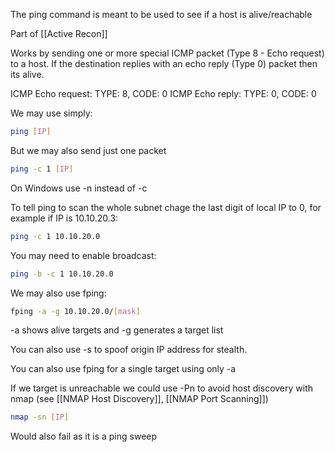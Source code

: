 The ping command is meant to be used to see if a host is alive/reachable

Part of [[Active Recon]]

Works by sending one or more special ICMP packet (Type 8 - Echo request) to a host.
If the destination replies with an echo reply (Type 0) packet then its alive.


ICMP Echo request: TYPE: 8, CODE: 0
ICMP Echo reply: TYPE: 0, CODE: 0

We may use simply:

``` bash
ping [IP]
```

But we may also send just one packet

``` bash
ping -c 1 [IP]
```

On Windows use -n instead of -c

To tell ping to scan the whole subnet chage the last digit of local IP to 0, for example if IP is 10.10.20.3:

``` bash
ping -c 1 10.10.20.0
```

You may need to enable broadcast:

``` bash
ping -b -c 1 10.10.20.0
```

We may also use fping:

``` bash
fping -a -g 10.10.20.0/[mask]
```

-a shows alive targets and -g generates a target list

You can also use -s to spoof origin IP address for stealth.

You can also use fping for a single target using only -a

If we target is unreachable we could use -Pn to avoid host discovery with nmap (see  [[NMAP Host Discovery]], [[NMAP Port Scanning]])

``` bash
nmap -sn [IP]
```

Would also fail as it is a ping sweep
